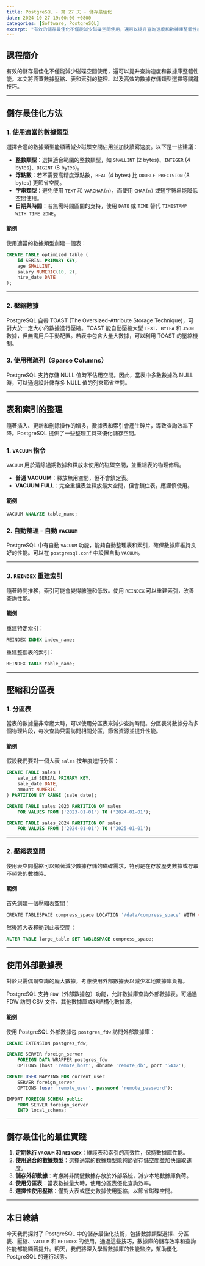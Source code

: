 ```yaml
---
title: PostgreSQL - 第 27 天 - 儲存最佳化
date: 2024-10-27 19:00:00 +0800
categories: [Software, PostgreSQL]
excerpt: "有效的儲存最佳化不僅能減少磁碟空間使用，還可以提升查詢速度和數據庫整體性能。本文將涵蓋數據壓縮、表和索引的整理、以及高效的數據存儲類型選擇等關鍵技巧。"
---
```


## 課程簡介
有效的儲存最佳化不僅能減少磁碟空間使用，還可以提升查詢速度和數據庫整體性能。本文將涵蓋數據壓縮、表和索引的整理、以及高效的數據存儲類型選擇等關鍵技巧。

---

## 儲存最佳化方法

### 1. 使用適當的數據類型
選擇合適的數據類型能顯著減少磁碟空間佔用並加快讀寫速度。以下是一些建議：

- **整數類型**：選擇適合範圍的整數類型，如 `SMALLINT` (2 bytes)、`INTEGER` (4 bytes)、`BIGINT` (8 bytes)。
- **浮點數**：若不需要高精度浮點數，`REAL` (4 bytes) 比 `DOUBLE PRECISION` (8 bytes) 更節省空間。
- **字串類型**：避免使用 `TEXT` 和 `VARCHAR(n)`，而使用 `CHAR(n)` 或短字符串能降低空間使用。
- **日期與時間**：若無需時間區間的支持，使用 `DATE` 或 `TIME` 替代 `TIMESTAMP WITH TIME ZONE`。

#### 範例

使用適當的數據類型創建一個表：

```sql
CREATE TABLE optimized_table (
    id SERIAL PRIMARY KEY,
    age SMALLINT,
    salary NUMERIC(10, 2),
    hire_date DATE
);
```

---

### 2. 壓縮數據

PostgreSQL 自帶 TOAST (The Oversized-Attribute Storage Technique)，可對大於一定大小的數據進行壓縮。TOAST 能自動壓縮大型 `TEXT`、`BYTEA` 和 `JSON` 數據，但無需用戶手動配置。若表中包含大量大數據，可以利用 TOAST 的壓縮機制。

### 3. 使用稀疏列（Sparse Columns）

PostgreSQL 支持存儲 NULL 值時不佔用空間。因此，當表中多數數據為 NULL 時，可以通過設計儲存多 NULL 值的列來節省空間。

---

## 表和索引的整理

隨著插入、更新和刪除操作的增多，數據表和索引會產生碎片，導致查詢效率下降。PostgreSQL 提供了一些整理工具來優化儲存空間。

### 1. `VACUUM` 指令

`VACUUM` 用於清除過期數據和釋放未使用的磁碟空間，並重組表的物理佈局。

- **普通 VACUUM**：釋放無用空間，但不會鎖定表。
- **VACUUM FULL**：完全重組表並釋放最大空間，但會鎖住表，應謹慎使用。

#### 範例

```sql
VACUUM ANALYZE table_name;
```

### 2. 自動整理 - 自動 `VACUUM`

PostgreSQL 中有自動 `VACUUM` 功能，能夠自動整理表和索引，確保數據庫維持良好的性能。可以在 `postgresql.conf` 中設置自動 `VACUUM`。

---

### 3. `REINDEX` 重建索引

隨著時間推移，索引可能會變得臃腫和低效。使用 `REINDEX` 可以重建索引，改善查詢性能。

#### 範例

重建特定索引：

```sql
REINDEX INDEX index_name;
```

重建整個表的索引：

```sql
REINDEX TABLE table_name;
```

---

## 壓縮和分區表

### 1. 分區表

當表的數據量非常龐大時，可以使用分區表來減少查詢時間。分區表將數據分為多個物理片段，每次查詢只需訪問相關分區，節省資源並提升性能。

#### 範例

假設我們要對一個大表 `sales` 按年度進行分區：

```sql
CREATE TABLE sales (
    sale_id SERIAL PRIMARY KEY,
    sale_date DATE,
    amount NUMERIC
) PARTITION BY RANGE (sale_date);

CREATE TABLE sales_2023 PARTITION OF sales
    FOR VALUES FROM ('2023-01-01') TO ('2024-01-01');

CREATE TABLE sales_2024 PARTITION OF sales
    FOR VALUES FROM ('2024-01-01') TO ('2025-01-01');
```

---

### 2. 壓縮表空間

使用表空間壓縮可以顯著減少數據存儲的磁碟需求，特別是在存放歷史數據或存取不頻繁的數據時。

#### 範例

首先創建一個壓縮表空間：

```bash
CREATE TABLESPACE compress_space LOCATION '/data/compress_space' WITH (compression=true);
```

然後將大表移動到此表空間：

```sql
ALTER TABLE large_table SET TABLESPACE compress_space;
```

---

## 使用外部數據表

對於只需偶爾查詢的龐大數據，考慮使用外部數據表以減少本地數據庫負擔。

PostgreSQL 支持 `FDW`（外部數據包）功能，允許數據庫查詢外部數據表。可通過 FDW 訪問 CSV 文件、其他數據庫或非結構化數據源。

#### 範例

使用 PostgreSQL 外部數據包 `postgres_fdw` 訪問外部數據庫：

```sql
CREATE EXTENSION postgres_fdw;

CREATE SERVER foreign_server
    FOREIGN DATA WRAPPER postgres_fdw
    OPTIONS (host 'remote_host', dbname 'remote_db', port '5432');

CREATE USER MAPPING FOR current_user
    SERVER foreign_server
    OPTIONS (user 'remote_user', password 'remote_password');

IMPORT FOREIGN SCHEMA public
    FROM SERVER foreign_server
    INTO local_schema;
```

---

## 儲存最佳化的最佳實踐

1. **定期執行 `VACUUM` 和 `REINDEX`**：維護表和索引的高效性，保持數據庫性能。
2. **使用適合的數據類型**：選擇適當的數據類型能夠節省存儲空間並加快讀取速度。
3. **儲存外部數據**：考慮將非關鍵數據存放於外部系統，減少本地數據庫負荷。
4. **使用分區表**：當表數據量大時，使用分區表優化查詢效率。
5. **選擇性使用壓縮**：僅對大表或歷史數據使用壓縮，以節省磁碟空間。

---

## 本日總結
今天我們探討了 PostgreSQL 中的儲存最佳化技術，包括數據類型選擇、分區表、壓縮、`VACUUM` 和 `REINDEX` 的使用。通過這些技巧，數據庫的儲存效率和查詢性能都能顯著提升。明天，我們將深入學習數據庫的性能監控，幫助優化 PostgreSQL 的運行狀態。
